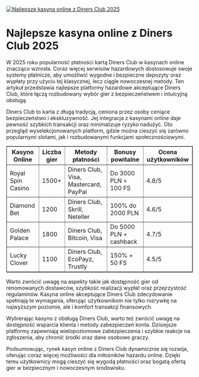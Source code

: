 [![Najlepsze kasyna online z Diners Club 2025](https://123-caf.pages.dev/gitsignup.png)](https://vrmoo.ru/Bt82HjjY)

<h1>Najlepsze kasyna online z Diners Club 2025</h1> <p>W 2025 roku popularność płatności kartą Diners Club w kasynach online znacząco wzrosła. Coraz więcej serwisów hazardowych dostosowuje swoje systemy płatnicze, aby umożliwić wygodne i bezpieczne depozyty oraz wypłaty przy użyciu tej klasycznej, lecz ciągle nowoczesnej metody. Ten artykuł przedstawia najlepsze platformy hazardowe akceptujące Diners Club, które łączą rozbudowany wybór gier z bezpieczeństwem i intuicyjną obsługą.</p>  <p>Diners Club to karta z długą tradycją, ceniona przez osoby ceniące bezpieczeństwo i ekskluzywność. Jej integracja z kasynami online daje pewność szybkich transakcji oraz minimalizuje ryzyko nadużyć. Oto przegląd wyselekcjonowanych platform, gdzie można cieszyć się zarówno popularnymi slotami, jak i rozbudowanymi funkcjami społecznościowymi.</p>  <table border="1" cellspacing="0" cellpadding="8">   <thead>     <tr>       <th>Kasyno Online</th>       <th>Liczba gier</th>       <th>Metody płatności</th>       <th>Bonusy powitalne</th>       <th>Ocena użytkowników</th>     </tr>   </thead>   <tbody>     <tr>       <td>Royal Spin Casino</td>       <td>1500+</td>       <td>Diners Club, Visa, Mastercard, PayPal</td>       <td>Do 3000 PLN + 100 FS</td>       <td>4.8/5</td>     </tr>     <tr>       <td>Diamond Bet</td>       <td>1200</td>       <td>Diners Club, Skrill, Neteller</td>       <td>100% do 2000 PLN</td>       <td>4.6/5</td>     </tr>     <tr>       <td>Golden Palace</td>       <td>1800</td>       <td>Diners Club, Bitcoin, Visa</td>       <td>Do 5000 PLN + cashback</td>       <td>4.7/5</td>     </tr>     <tr>       <td>Lucky Clover</td>       <td>1100</td>       <td>Diners Club, EcoPayz, Trustly</td>       <td>150% + 50 FS</td>       <td>4.5/5</td>     </tr>   </tbody> </table>  <p>Warto zwrócić uwagę na aspekty takie jak dostępność gier od renomowanych dostawców, szybkość realizacji wypłat oraz przejrzystość regulaminów. Kasyna online akceptujące Diners Club zdecydowanie spełniają te wymagania, oferując użytkownikom nie tylko rozrywkę na najwyższym poziomie, ale i komfort transakcji finansowych.</p>  <p>Wybierając kasyno z obsługą Diners Club, warto też zwrócić uwagę na dostępność wsparcia klienta i metody zabezpieczeń konta. Dzisiejsze platformy zapewniają wielopoziomowe zabezpieczenia i szybkie reakcje na zgłoszenia, aby chronić środki oraz dane osobowe graczy.</p>  <p>Podsumowując, rynek kasyn online z Diners Club dynamicznie się rozwija, oferując coraz więcej możliwości dla miłośników hazardu online. Dzięki temu użytkownicy mogą cieszyć się wygodą płatności oraz bogatą ofertą gier w bezpiecznym i nowoczesnym środowisku.</p>